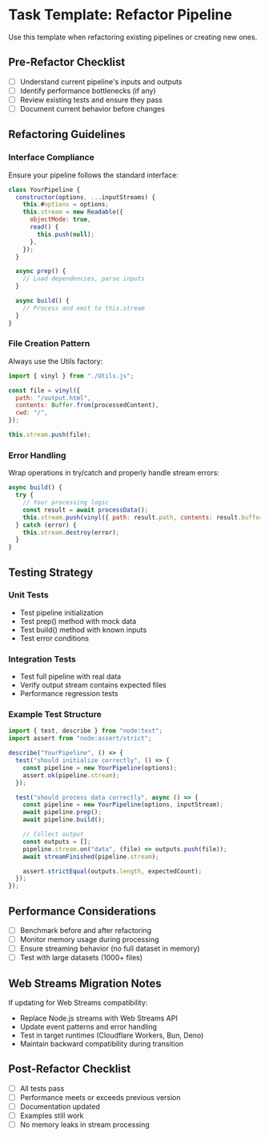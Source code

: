 # Task Template: Refactor Pipeline

Use this template when refactoring existing pipelines or creating new ones.

## Pre-Refactor Checklist

- [ ] Understand current pipeline's inputs and outputs
- [ ] Identify performance bottlenecks (if any)
- [ ] Review existing tests and ensure they pass
- [ ] Document current behavior before changes

## Refactoring Guidelines

### Interface Compliance

Ensure your pipeline follows the standard interface:

```javascript
class YourPipeline {
  constructor(options, ...inputStreams) {
    this.#options = options;
    this.stream = new Readable({
      objectMode: true,
      read() {
        this.push(null);
      },
    });
  }

  async prep() {
    // Load dependencies, parse inputs
  }

  async build() {
    // Process and emit to this.stream
  }
}
```

### File Creation Pattern

Always use the Utils factory:

```javascript
import { vinyl } from "./Utils.js";

const file = vinyl({
  path: "/output.html",
  contents: Buffer.from(processedContent),
  cwd: "/",
});

this.stream.push(file);
```

### Error Handling

Wrap operations in try/catch and properly handle stream errors:

```javascript
async build() {
  try {
    // Your processing logic
    const result = await processData();
    this.stream.push(vinyl({ path: result.path, contents: result.buffer }));
  } catch (error) {
    this.stream.destroy(error);
  }
}
```

## Testing Strategy

### Unit Tests

- Test pipeline initialization
- Test prep() method with mock data
- Test build() method with known inputs
- Test error conditions

### Integration Tests

- Test full pipeline with real data
- Verify output stream contains expected files
- Performance regression tests

### Example Test Structure

```javascript
import { test, describe } from "node:test";
import assert from "node:assert/strict";

describe("YourPipeline", () => {
  test("should initialize correctly", () => {
    const pipeline = new YourPipeline(options);
    assert.ok(pipeline.stream);
  });

  test("should process data correctly", async () => {
    const pipeline = new YourPipeline(options, inputStream);
    await pipeline.prep();
    await pipeline.build();

    // Collect output
    const outputs = [];
    pipeline.stream.on("data", (file) => outputs.push(file));
    await streamFinished(pipeline.stream);

    assert.strictEqual(outputs.length, expectedCount);
  });
});
```

## Performance Considerations

- [ ] Benchmark before and after refactoring
- [ ] Monitor memory usage during processing
- [ ] Ensure streaming behavior (no full dataset in memory)
- [ ] Test with large datasets (1000+ files)

## Web Streams Migration Notes

If updating for Web Streams compatibility:

- Replace Node.js streams with Web Streams API
- Update event patterns and error handling
- Test in target runtimes (Cloudflare Workers, Bun, Deno)
- Maintain backward compatibility during transition

## Post-Refactor Checklist

- [ ] All tests pass
- [ ] Performance meets or exceeds previous version
- [ ] Documentation updated
- [ ] Examples still work
- [ ] No memory leaks in stream processing
